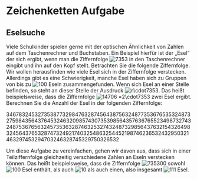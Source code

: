 <h1>Zeichenketten Aufgabe</h1>
<h2>Eselsuche</h2>
<p>Viele Schulkinder spielen gerne mit der optischen Ähnlichkeit von Zahlen auf dem Taschenrechner und Buchstaben. Ein Beispiel hierfür ist der „Esel“ der sich ergibt, wenn man die Ziffernfolge <img src="https://i.upmath.me/svg/7353" alt="7353" /> in den Taschenrechner eingibt und ihn auf den Kopf stellt. Betrachten Sie die folgende Ziffernfolge. Wir wollen herausfinden wie viele Esel sich in der Ziffernfolge verstecken. Allerdings gibt es eine Schwierigkeit, manche Esel haben sich zu Gruppen von bis zu <img src="https://i.upmath.me/svg/100" alt="100" /> Eseln zusammengefunden. Wenn sich
Esel an einer Stelle befinden, so steht an dieser Stelle der Ausdruck <img src="https://i.upmath.me/svg/n%5Ccdot7353" alt="n\cdot7353" />. Das heißt beispielsweise, dass die Ziffernfolge <img src="https://i.upmath.me/svg/14706%20%3D2%5Ccdot7353" alt="14706 =2\cdot7353" /> zwei Esel ergibt. Berechnen Sie die Anzahl der Esel in der folgenden Ziffernfolge:</p>
<p>34678324532735387732984763287456438756324877353676535324873275984356437645324632098574307353985643576367655234987327432487536765632457353632874632532743248732985643763215432649832456437653287473249217403254863254452198746236532432950321463297453294703246328745329750326532</p>
<p>Um diese Aufgabe zu vereinfachen, gehen wir davon aus, dass sich in einer Teilziffernfolge gleichzeitig verschiedene Zahlen an Eseln verstecken können. Das heißt beispielsweise, dass die Ziffernfolge <img src="https://i.upmath.me/svg/735300" alt="735300" /> sowohl <img src="https://i.upmath.me/svg/100" alt="100" /> Esel enthält, als auch <img src="https://i.upmath.me/svg/10" alt="10" /> als auch einen, also insgesamt <img src="https://i.upmath.me/svg/111" alt="111" /> Esel.</p>
